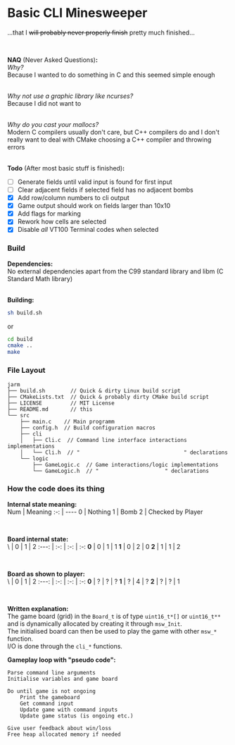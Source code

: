 # Basic CLI Minesweeper
...that I <s>will probably never properly finish</s> pretty much finished...

<br>

**NAQ** (Never Asked Questions)**:**<br>
_Why?_<br>
Because I wanted to do something in C and this seemed simple enough<br>
<br>

_Why not use a graphic library like ncurses?_<br>
Because I did not want to<br>
<br>

_Why do you cast your mallocs?_<br>
Modern C compilers usually don't care, but C++ compilers do and I
don't really want to deal with CMake choosing a C++ compiler and throwing
errors<br>
<br>

**Todo** (After most basic stuff is finished)**:**<br>
 - [ ] Generate fields until valid input is found for first input
 - [ ] Clear adjacent fields if selected field has no adjacent bombs
 - [X] Add row/column numbers to cli output
 - [X] Game output should work on fields larger than 10x10
 - [X] Add flags for marking
 - [X] Rework how cells are selected
 - [X] Disable *all* VT100 Terminal codes when selected

### Build
**Dependencies:**<br>
No external dependencies apart from the C99 standard library
and libm (C Standard Math library)<br>
<br>

**Building:**<br>
```sh
sh build.sh
```
or
```sh
cd build
cmake ..
make
```


### File Layout
```
jarm
├── build.sh        // Quick & dirty Linux build script
├── CMakeLists.txt  // Quick & probably dirty CMake build script
├── LICENSE         // MIT License
├── README.md       // this
└── src
    ├── main.c    // Main programm
    ├── config.h  // Build configuration macros
    ├── cli
    │   ├── Cli.c  // Command line interface interactions implementations
    │   └── Cli.h  // "                                 " declarations
    └── logic
        ├── GameLogic.c  // Game interactions/logic implementations
        └── GameLogic.h  // "                     " declarations
```


### How the code does its thing
**Internal state meaning:**<br>
Num | Meaning
:-: | ----
 0  | Nothing
 1  | Bomb
 2  | Checked by Player

<br>

**Board internal state:**<br>
  \\  |  0  |  1  |  2
:---: | :-: | :-: | :-:
**0** |  0  |  1  |  1
**1** |  0  |  2  |  0
**2** |  1  |  1  |  2

<br>

**Board as shown to player:**<br>
  \\  |  0  |  1  |  2
:---: | :-: | :-: | :-:
**0** |  ?  |  ?  |  ?
**1** |  ?  |  4  |  ?
**2** |  ?  |  ?  |  1

<br>

**Written explanation:**<br>
The game board (grid) in the `Board_t` is of
type `uint16_t*[]` or `uint16_t**` and is
dynamically allocated by creating it through
`msw_Init`. <br>
The initialised board can then be used to play
the game with other `msw_*` function. <br>
I/O is done through the `cli_*` functions.


**Gameplay loop with "pseudo code":**<br>
```
Parse command line arguments
Initialise variables and game board

Do until game is not ongoing
    Print the gameboard
    Get command input
    Update game with command inputs
    Update game status (is ongoing etc.)

Give user feedback about win/loss
Free heap allocated memory if needed
```
